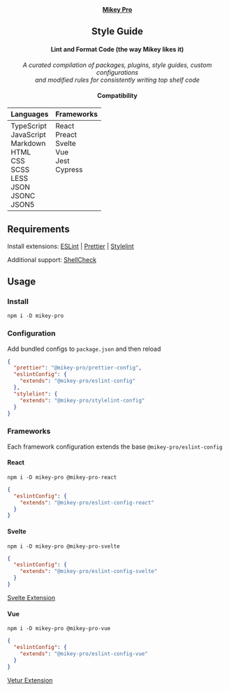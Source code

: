 <div width="100%" align="center">
  <a href="https://github.com/chiefmikey/mikey-pro">
    <b>Mikey Pro</b>
  </a>
  <h2>Style Guide</h2>
  <h4>Lint and Format Code (the way Mikey likes it)</h4>

_A curated compilation of packages, plugins, style guides, custom configurations
<br> and modified rules for consistently writing top shelf code_

#### Compatibility

<table>
  <thead>
    <tr>
      <th align="left">Languages</th>
      <th align="left">Frameworks</th>
    </tr>
  </thead>
  <tbody>
    <tr>
      <td valign="top">
        TypeScript
        <br>
        JavaScript
        <br>
        Markdown
        <br>
        HTML
        <br>
        CSS
        <br>
        SCSS
        <br>
        LESS
        <br>
        JSON
        <br>
        JSONC
        <br>
        JSON5
      </td>
      <td valign="top">
        React
        <br>
        Preact
        <br>
        Svelte
        <br>
        Vue
        <br>
        Jest
        <br>
        Cypress
      </td>
    </tr>
  </tbody>
</table>
</div>

## Requirements

Install extensions:
<a href="https://marketplace.visualstudio.com/items?itemName=dbaeumer.vscode-eslint">ESLint</a>
|
<a href="https://marketplace.visualstudio.com/items?itemName=esbenp.prettier-vscode">Prettier</a>
|
<a href="https://marketplace.visualstudio.com/items?itemName=stylelint.vscode-stylelint">Stylelint</a>

Additional support:
<a href="https://marketplace.visualstudio.com/items?itemName=timonwong.shellcheck">ShellCheck</a>

## Usage

### Install

```shell
npm i -D mikey-pro
```

### Configuration

Add bundled configs to `package.json` and then reload

```json
{
  "prettier": "@mikey-pro/prettier-config",
  "eslintConfig": {
    "extends": "@mikey-pro/eslint-config"
  },
  "stylelint": {
    "extends": "@mikey-pro/stylelint-config"
  }
}
```

### Frameworks

Each framework configuration extends the base `@mikey-pro/eslint-config`

#### React

```shell
npm i -D mikey-pro @mikey-pro-react
```

```json
{
  "eslintConfig": {
    "extends": "@mikey-pro/eslint-config-react"
  }
}
```

#### Svelte

```shell
npm i -D mikey-pro @mikey-pro-svelte
```

```json
{
  "eslintConfig": {
    "extends": "@mikey-pro/eslint-config-svelte"
  }
}
```

<a href="https://marketplace.visualstudio.com/items?itemName=svelte.svelte-vscode">Svelte
Extension</a>

#### Vue

```shell
npm i -D mikey-pro @mikey-pro-vue
```

```json
{
  "eslintConfig": {
    "extends": "@mikey-pro/eslint-config-vue"
  }
}
```

<a href="https://marketplace.visualstudio.com/items?itemName=octref.vetur">Vetur
Extension</a>
